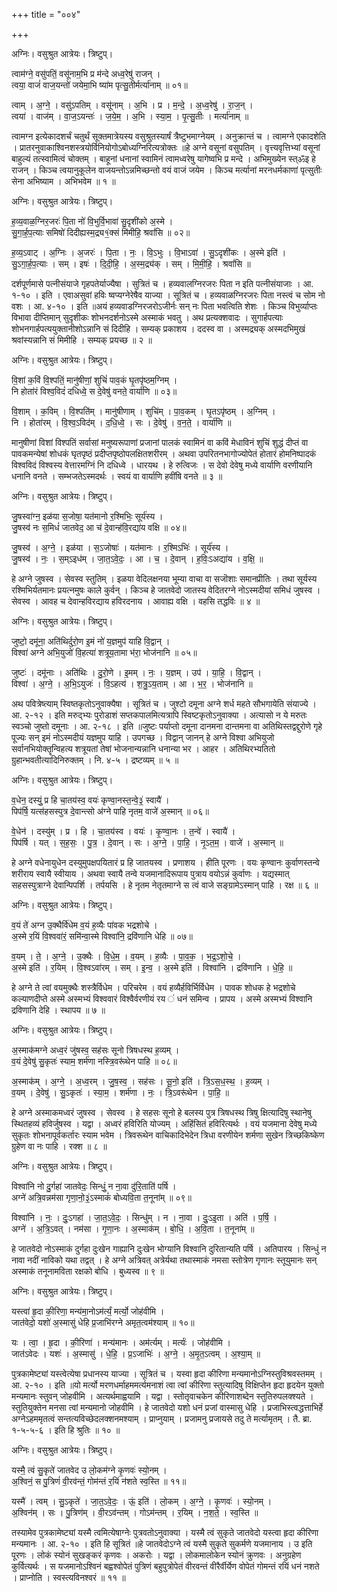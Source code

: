 +++
title = "००४"

+++


अग्निः। वसुश्रुत आत्रेयः। त्रिष्टुप्।

त्वाम॑ग्ने॒ वसु॑पतिं॒ वसू॑नाम॒भि प्र म॑न्दे अध्व॒रेषु॑ राजन् ।  
त्वया॒ वाजं॑ वाज॒यन्तो॑ जयेमा॒भि ष्या॑म पृत्सु॒तीर्मर्त्या॑नाम् ॥ ०१॥

त्वाम् । अ॒ग्ने॒ । वसु॑ऽपतिम् । वसू॑नाम् । अ॒भि । प्र । म॒न्दे॒ । अ॒ध्व॒रेषु॑ । रा॒ज॒न् ।  
त्वया॑ । वाज॑म् । वा॒ज॒ऽयन्तः॑ । ज॒ये॒म॒ । अ॒भि । स्या॒म॒ । पृ॒त्सु॒तीः । मर्त्या॑नाम् ॥

त्वामग्न इत्येकादशर्चं चतुर्थं सूक्तमात्रेयस्य वसुश्रुतस्यार्षं त्रैष्टुभमाग्नेयम् । अनुक्रान्तं च । त्वामग्ने एकादशेति । प्रातरनुवाकाश्विनशस्त्रयोर्विनियोगोऽबोध्यग्निरित्यत्रोक्तः ॥हे अग्ने वसूनां वसुपतिम् । वृत्त्यवृत्तिभ्यां वसूनां बाहुल्यं तत्स्वामित्वं चोक्तम् । बाहूनां धनानां स्वामिनं त्वामध्वरेषु यागेष्वभि प्र मन्दे । अभिमुख्येन स्त्ॐइ हे राजन् । किञ्च त्वयानुकूलेन वाजयन्तोऽन्नमिच्छन्तो वयं वाजं जयेम । किञ्च मर्त्यानां मरनधर्मकाणां पृत्सुतीः सेना अभिष्याम । अभिभवेम ॥ १ ॥

अग्निः। वसुश्रुत आत्रेयः। त्रिष्टुप्।

ह॒व्य॒वाळ॒ग्निर॒जरः॑ पि॒ता नो॑ वि॒भुर्वि॒भावा॑ सु॒दृशी॑को अ॒स्मे ।  
सु॒गा॒र्ह॒प॒त्याः समिषो॑ दिदीह्यस्म॒द्र्य१॒॑क्सं मि॑मीहि॒ श्रवां॑सि ॥ ०२॥

ह॒व्य॒ऽवाट् । अ॒ग्निः । अ॒जरः॑ । पि॒ता । नः॒ । वि॒ऽभुः । वि॒भाऽवा॑ । सु॒ऽदृशी॑कः । अ॒स्मे इति॑ ।  
सु॒ऽगा॒र्ह॒प॒त्याः । सम् । इषः॑ । दि॒दी॒हि॒ । अ॒स्म॒द्र्य॑क् । सम् । मि॒मी॒हि॒ । श्रवां॑सि ॥

दर्शपूर्णमासे पत्नीसंयाजे गृहपतेर्याज्यैषा । सुत्रितं च । हव्यवालग्निरजरः पिता न इति पत्नीसंयाजाः । आ. १-१० । इति । एवाअसुवां हविः ष्वप्यग्नेरेषैव याज्या । सूत्रितं च । हव्यवाळग्निरजरः पिता नस्त्वं च सोम नो वशः । आ. ४-१० । इति ॥अयं हव्यवाडग्निरजरोऽजीर्नः सन् नः पिता भवत्विति शेशः । किञ्च विभुर्व्याप्तः विभावा दीप्तिमान् सुदृशीकः शोभनदर्शनोऽस्मे अस्माकं भवतु । अथ प्रत्यक्शवादः । सुगार्हपत्याः शोभनगार्हपत्ययुक्तानीशोऽन्नानि सं दिदीहि । सम्यक् प्रकाशय । ददस्व वा । अस्मद्र्यक् अस्मदभिमुखं श्रवांस्यन्नानि सं मिमीहि । सम्यक् प्रयच्छ ॥ २ ॥

अग्निः। वसुश्रुत आत्रेयः। त्रिष्टुप्।

वि॒शां क॒विं वि॒श्पतिं॒ मानु॑षीणां॒ शुचिं॑ पाव॒कं घृ॒तपृ॑ष्ठम॒ग्निम् ।  
नि होता॑रं विश्व॒विदं॑ दधिध्वे॒ स दे॒वेषु॑ वनते॒ वार्या॑णि ॥ ०३॥

वि॒शाम् । क॒विम् । वि॒श्पति॑म् । मानु॑षीणाम् । शुचि॑म् । पा॒व॒कम् । घृ॒तऽपृ॑ष्ठम् । अ॒ग्निम् ।  
नि । होता॑रम् । वि॒श्व॒ऽविद॑म् । द॒धि॒ध्वे॒ । सः । दे॒वेषु॑ । व॒न॒ते॒ । वार्या॑णि ॥

मानुषीणां विशां विश्पतिं सर्वासां मनुष्यरूपाणां प्रजानां पालकं स्वामिनं वा कविं मेधाविनं शुचिं शुद्धं दीप्तं वा पावकमन्येषां शोधकं घृतपृष्ठं प्रदीप्तपृष्ठोपलक्षितशरीरम् । अथवा उपरितनभागोज्योपेतं होतारं होमनिष्पादकं विश्वविदं विश्वस्य वेत्तारमग्निं नि दधिध्वे । धारयथ । हे रुत्विजः । स देवो देवेषु मध्ये वार्याणि वरणीयानि धनानि वनते । सम्भजतेऽस्मदर्थः । स्वयं वा वार्याणि हवींषि वनते ॥ ३ ॥

अग्निः। वसुश्रुत आत्रेयः। त्रिष्टुप्।

जु॒षस्वा॑ग्न॒ इळ॑या स॒जोषा॒ यत॑मानो र॒श्मिभिः॒ सूर्य॑स्य ।  
जु॒षस्व॑ नः स॒मिधं॑ जातवेद॒ आ च॑ दे॒वान्ह॑वि॒रद्या॑य वक्षि ॥ ०४॥

जु॒षस्व॑ । अ॒ग्ने॒ । इळ॑या । स॒ऽजोषाः॑ । यत॑मानः । र॒श्मिऽभिः॑ । सूर्य॑स्य ।  
जु॒षस्व॑ । नः॒ । स॒म्ऽइध॑म् । जा॒त॒ऽवे॒दः॒ । आ । च॒ । दे॒वान् । ह॒विः॒ऽअद्या॑य । व॒क्षि॒ ॥

हे अग्ने जुषस्व । सेवस्व स्तुतिम् । इळया वेदिलक्षनया भूम्या वाचा वा सजॊशाः समानप्रीतिः । तथा सूर्यस्य रश्मिभिर्यतमानः प्रयत्नमुषः काले कुर्वन् । किञ्च हे जातवेदो जातस्य वेदितरग्ने नोऽस्मदीयां समिधं जुषस्व । सेवस्व । आवह च देवान्हविरद्याय हविरदनाय । आवाह्य वक्षि । वहसि तद्धविः ॥ ४ ॥

अग्निः। वसुश्रुत आत्रेयः। त्रिष्टुप्।

जुष्टो॒ दमू॑ना॒ अति॑थिर्दुरो॒ण इ॒मं नो॑ य॒ज्ञमुप॑ याहि वि॒द्वान् ।  
विश्वा॑ अग्ने अभि॒युजो॑ वि॒हत्या॑ शत्रूय॒तामा भ॑रा॒ भोज॑नानि ॥ ०५॥

जुष्टः॑ । दमू॑नाः । अति॑थिः । दु॒रो॒णे । इ॒मम् । नः॒ । य॒ज्ञम् । उप॑ । या॒हि॒ । वि॒द्वान् ।  
विश्वा॑ । अ॒ग्ने॒ । अ॒भि॒ऽयुजः॑ । वि॒ऽहत्य॑ । श॒त्रु॒ऽय॒ताम् । आ । भ॒र॒ । भोज॑नानि ॥

अथ पवित्रेष्त्याम् स्विष्तकृतोऽनुवाक्यैषा । सूत्रितं च । जुश्टो दमूना अग्ने शर्ध महते सौभगायेति संयाज्ये । आ. २-१२ । इति मरुद्भ्यः पुरोडाशं सप्तकपालमित्यत्रापि स्विष्टकृतोऽनुवाक्या । अत्यासो न ये मरुतः स्वञ्चो जुष्तो दमूनाः । आ. २-१८ । इति ॥जुष्टः पर्याप्तो दमूना दानमना दान्तमना वा अतिथिस्तद्वद्दुरोणे गृहे पूज्यः सन् इमं नोऽस्मदीयं यज्ञमुप याहि । उपगच्छ । विद्वान् जानन् हे अग्ने विश्वा अभियुजो सर्वानभियोक्तॄन्विहत्य शत्रूयतां तेषां भोजनान्यन्नानि धनान्या भर । आहर । अतिथिरभ्यतितो ग्रुहान्भवतीत्यादिनिरुक्तम् । नि. ४-५ । द्रष्टव्यम् ॥ ५ ॥

अग्निः। वसुश्रुत आत्रेयः। त्रिष्टुप्।

व॒धेन॒ दस्युं॒ प्र हि चा॒तय॑स्व॒ वयः॑ कृण्वा॒नस्त॒न्वे॒३॒॑ स्वायै॑ ।  
पिप॑र्षि॒ यत्स॑हसस्पुत्र दे॒वान्त्सो अ॑ग्ने पाहि नृतम॒ वाजे॑ अ॒स्मान् ॥ ०६॥

वे॒धेन॑ । दस्यु॑म् । प्र । हि । चा॒तय॑स्व । वयः॑ । कृ॒ण्वा॒नः । त॒न्वे॑ । स्वायै॑ ।  
पिप॑र्षि । यत् । स॒ह॒सः॒ । पु॒त्र॒ । दे॒वान् । सः । अ॒ग्ने॒ । पा॒हि॒ । नृ॒ऽत॒म॒ । वाजे॑ । अ॒स्मान् ॥

हे अग्ने वधेनायुधेन दस्युमुपक्षपयितारं प्र हि जातयस्व । प्रणाशय । हीति पूरणः । वयः कृण्वानः कुर्वाणस्तन्वे शरीराय स्वायै स्वीयाय । अथवा स्वायै तन्वे यजमानादिरूपाय पुत्राय वयोऽन्नं कुर्वाणः । यद्यस्मात् सहसस्पुत्राग्ने देवान्पिपर्शि । तर्पयसि । हे नृतम नेतृतमाग्ने स त्वं वाजे सङ्ग्रामेऽस्मान् पाहि । रक्ष ॥ ६ ॥

अग्निः। वसुश्रुत आत्रेयः। त्रिष्टुप्।

व॒यं ते॑ अग्न उ॒क्थैर्वि॑धेम व॒यं ह॒व्यैः पा॑वक भद्रशोचे ।  
अ॒स्मे र॒यिं वि॒श्ववा॑रं॒ समि॑न्वा॒स्मे विश्वा॑नि॒ द्रवि॑णानि धेहि ॥ ०७॥

व॒यम् । ते॒ । अ॒ग्ने॒ । उ॒क्थैः । वि॒धे॒म॒ । व॒यम् । ह॒व्यैः । पा॒व॒क॒ । भ॒द्र॒ऽशो॒चे॒ ।  
अ॒स्मे इति॑ । र॒यिम् । वि॒श्वऽवा॑रम् । सम् । इ॒न्व॒ । अ॒स्मे इति॑ । विश्वा॑नि । द्रवि॑णानि । धे॒हि॒ ॥

हे अग्ने ते त्वां वयमुक्थैः शस्त्रैर्विधेम । परिचरेम । वयं हव्यैर्हविर्भिर्विधेम । पावक शोधक हे भद्रशोचे कल्याणदीप्ते अस्मे अस्मभ्यं विश्ववारं विश्वैर्वरणीयं रय ं धनं समिन्व । प्रापय । अस्मे अस्मभ्यं विश्वानि द्रविणानि देहि । स्थापय ॥ ७ ॥

अग्निः। वसुश्रुत आत्रेयः। त्रिष्टुप्।

अ॒स्माक॑मग्ने अध्व॒रं जु॑षस्व॒ सह॑सः सूनो त्रिषधस्थ ह॒व्यम् ।  
व॒यं दे॒वेषु॑ सु॒कृतः॑ स्याम॒ शर्म॑णा नस्त्रि॒वरू॑थेन पाहि ॥ ०८॥

अ॒स्माक॑म् । अ॒ग्ने॒ । अ॒ध्व॒रम् । जु॒ष॒स्व॒ । सह॑सः । सू॒नो॒ इति॑ । त्रि॒ऽस॒ध॒स्थ॒ । ह॒व्यम् ।  
व॒यम् । दे॒वेषु॑ । सु॒ऽकृतः॑ । स्या॒म॒ । शर्म॑णा । नः॒ । त्रि॒ऽवरू॑थेन । पा॒हि॒ ॥

हे अग्ने अस्माकमध्वरं जुषस्व । सेवस्व । हे सहसः सूनो हे बलस्य पुत्र त्रिषधस्थ त्रिषु क्षित्यादिषु स्थानेषु स्थितहव्यं हविर्जुषस्व । यद्वा । अध्वरं हविरिति योज्यम् । अहिंसितं हविरित्यर्थः । वयं यजमाना देवेषु मध्ये सुकृतः शोभनापूर्वकर्तारः स्याम भवेम । त्रिवरूथेन वाचिकादिभेदेन त्रिधा वरणीयेन शर्मणा सुखेन त्रिच्छकिष्केण ग्रुहेण वा नः पाहि । रक्श ॥ ८ ॥

अग्निः। वसुश्रुत आत्रेयः। त्रिष्टुप्।

विश्वा॑नि नो दु॒र्गहा॑ जातवेदः॒ सिन्धुं॒ न ना॒वा दु॑रि॒ताति॑ पर्षि ।  
अग्ने॑ अत्रि॒वन्नम॑सा गृणा॒नो॒३॒॑ऽस्माकं॑ बोध्यवि॒ता त॒नूना॑म् ॥ ०९॥

विश्वा॑नि । नः॒ । दुः॒ऽगहा॑ । जा॒त॒ऽवे॒दः॒ । सिन्धु॑म् । न । ना॒वा । दुः॒ऽइ॒ता । अति॑ । प॒र्षि॒ ।  
अग्ने॑ । अ॒त्रि॒ऽवत् । नम॑सा । गृ॒णा॒नः । अ॒स्माक॑म् । बो॒धि॒ । अ॒वि॒ता । त॒नूना॑म् ॥

हे जातवेदो नोऽस्माकं दुर्गहा दुःखेन गाह्यानि दुःखेन भोग्यानि विश्वानि दुरितान्यति पर्षि । अतिपारय । सिन्धुं न नावा नदीं नाविको यथा तद्वत् । हे अग्ने अत्रिवत् अत्रेर्यथा तथास्माकं नमसा स्तोत्रेण गृणानः स्तूयुमानः सन् अस्माकं तनूनामविता रक्षको बोधि । बुध्यस्व ॥ ९ ॥

अग्निः। वसुश्रुत आत्रेयः। त्रिष्टुप्।

यस्त्वा॑ हृ॒दा की॒रिणा॒ मन्य॑मा॒नोऽम॑र्त्यं॒ मर्त्यो॒ जोह॑वीमि ।  
जात॑वेदो॒ यशो॑ अ॒स्मासु॑ धेहि प्र॒जाभि॑रग्ने अमृत॒त्वम॑श्याम् ॥ १०॥

यः । त्वा॒ । हृ॒दा । की॒रिणा॑ । मन्य॑मानः । अम॑र्त्यम् । मर्त्यः॑ । जोह॑वीमि ।  
जात॑ऽवेदः । यशः॑ । अ॒स्मासु॑ । धे॒हि॒ । प्र॒ऽजाभिः॑ । अ॒ग्ने॒ । अ॒मृ॒त॒ऽत्वम् । अ॒श्या॒म् ॥

पुत्रकामेष्ट्यां यस्त्वेत्येषा प्रधानस्य याज्या । सूत्रितं च । यस्वा हृदा कीरिणा मन्यमानोऽग्निस्तुविश्रवस्तमम् । आ. २-१० । इति ॥यो मर्त्यो मरणधर्माहममर्त्यमनाशं त्वा त्वां कीरिणा स्तुत्यादिषु विक्षिप्तेन हृदा हृदयेन युक्तो मन्यमानः स्तुवन् जोहवीमि । अत्यर्थमाह्वयामि । यद्वा । स्तोतृवाचकेन कीरिणाशब्देन स्तुतिरुपलक्श्यते । स्तुतियुक्तेन मनसा त्वां मन्यमानो जोहवीमि । हे जातवेदो यशो धनं प्रजां वास्मासु धेहि । प्रजाभिस्त्वद्धत्ताभिर्हे अग्नेऽहममृतत्वं सन्तत्यविच्छेदलक्शनमश्याम् । प्राप्नुयाम् । प्रजामनु प्रजायसे तदु ते मर्त्यामृतम् । तै. ब्रा. १-५-५-६ । इति हि श्रुतिः ॥ १० ॥

अग्निः। वसुश्रुत आत्रेयः। त्रिष्टुप्।

यस्मै॒ त्वं सु॒कृते॑ जातवेद उ लो॒कम॑ग्ने कृ॒णवः॑ स्यो॒नम् ।  
अ॒श्विनं॒ स पु॒त्रिणं॑ वी॒रव॑न्तं॒ गोम॑न्तं र॒यिं न॑शते स्व॒स्ति ॥ ११॥

यस्मै॑ । त्वम् । सु॒ऽकृते॑ । जा॒त॒ऽवे॒दः॒ । ऊं॒ इति॑ । लो॒कम् । अ॒ग्ने॒ । कृ॒णवः॑ । स्यो॒नम् ।  
अ॒श्विन॑म् । सः । पु॒त्रिण॑म् । वी॒रऽव॑न्तम् । गोऽम॑न्तम् । र॒यिम् । न॒श॒ते॒ । स्व॒स्ति ॥

तस्यामेव पुत्रकामेष्ट्यां यस्मै त्वमित्येषाग्नेः पुत्रवतोऽनुवाक्या । यस्मै त्वं सुकृते जातवेदो यस्त्वा हृदा कीरिणा मन्यमानः । आ. २-१० । इति हि सूत्रितं ॥हे जातवेदोऽग्ने त्वं यस्मै सुकृते सुकर्मणे यजमानाय । उ इति पूरणः । लोकं स्योनं सुखङ्करं कृणवः । अकरोः । यद्वा । लोकमालोकेन स्योनं क्रुणवः । अनुग्रहेण कुर्वित्यर्थः । स यजमानोऽश्विनं बह्वश्वोपेतं पुत्रिणं बहुपुत्रोपेतं वीरवन्तं वीरैर्वीर्येण वोपेतं गोमन्तं रयिं धनं नशते । प्राप्नोति । स्वस्त्यविनश्वरं ॥ ११ ॥
